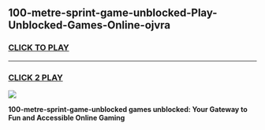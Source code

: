 
## 100-metre-sprint-game-unblocked-Play-Unblocked-Games-Online-ojvra
<h3>
<a href="https://premium76.site?title=100-metre-sprint-game-unblocked&ref=25A">CLICK TO PLAY</a></h3>
<hr>

<h3>
<a href="https://premium76.site?title=100-metre-sprint-game-unblocked&ref=25A">CLICK 2 PLAY</a>
  
</h3>

<a href="https://premium76.site?title=100-metre-sprint-game-unblocked&ref=25A"><img src="https://clearcache.store/games.png"></a>


**100-metre-sprint-game-unblocked games unblocked: Your Gateway to Fun and Accessible Online Gaming**
